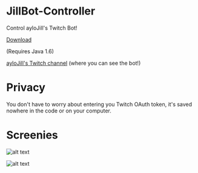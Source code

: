 JillBot-Controller
==================

Control ayloJill's Twitch Bot!

[Download](https://github.com/moomoohk/JillBot-Controller/blob/master/build/JillBot%20Controller.jar?raw=true)

(Requires Java 1.6)

[ayloJill's Twitch channel](https://github.com/moomoohk/JillBot-Controller/blob/master/README.md) (where you can see the bot!)

Privacy
=======

You don't have to worry about entering you Twitch OAuth token, it's saved nowhere in the code or on your computer. 

Screenies
=========

![alt text](http://i.imgur.com/DSDhDmQ.png "Login window")

![alt text](http://i.imgur.com/qOtaJUi.png "Controller window")

